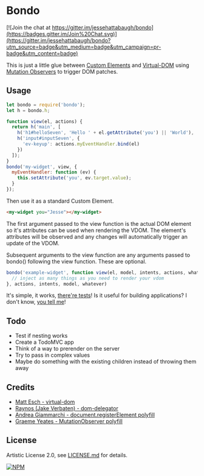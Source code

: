 # Bondo

[![Join the chat at https://gitter.im/jessehattabaugh/bondo](https://badges.gitter.im/Join%20Chat.svg)](https://gitter.im/jessehattabaugh/bondo?utm_source=badge&utm_medium=badge&utm_campaign=pr-badge&utm_content=badge)

This is just a little glue between [Custom Elements](https://w3c.github.io/webcomponents/spec/custom/) and [Virtual-DOM](https://github.com/Matt-Esch/virtual-dom) using [Mutation Observers](https://developer.mozilla.org/en-US/docs/Web/API/MutationObserver) to trigger DOM patches.

## Usage

```js
let bondo = require('bondo');
let h = bondo.h;

function view(el, actions) {
  return h('main', [
    h('h1#helloSeven', 'Hello ' + el.getAttribute('you') || 'World'),
    h('input#inputSeven', {
      'ev-keyup': actions.myEventHandler.bind(el)
    })
  ]);
}
bondo('my-widget', view, {
  myEventHandler: function (ev) {
    this.setAttribute('you', ev.target.value);
  }
});
```

Then use it as a standard Custom Element.

```html
<my-widget you="Jesse"></my-widget>
```

The first argument passed to the view function is the actual DOM element so it's attributes can be used when rendering the VDOM. The element's attributes will be observed and any changes will automatically trigger an update of the VDOM.

Subsequent arguments to the view function are any arguments passed to bondo() following the view function. These are optional. 

```js
bondo('example-widget', function view(el, model, intents, actions, whatever) {
  // inject as many things as you need to render your vdom
}, actions, intents, model, whatever)

```

It's simple, it works, [there're tests](https://github.com/jessehattabaugh/bondo/blob/master/test/test.js)! Is it useful for building applications? I don't know, [you tell me](https://github.com/jessehattabaugh/bondo/issues)!

## Todo

- Test if nesting works
- Create a TodoMVC app
- Think of a way to prerender on the server
- Try to pass in complex values
- Maybe do something with the existing children instead of throwing them away

## Credits

- [Matt Esch - virtual-dom](https://github.com/Matt-Esch/virtual-dom)
- [Raynos (Jake Verbaten) - dom-delegator](https://github.com/Raynos/dom-delegator)
- [Andrea Giammarchi - document.registerElement polyfill](https://github.com/WebReflection/document-register-element)
- [Graeme Yeates - MutationObserver polyfill](https://github.com/megawac/MutationObserver.js)

## License

Artistic License 2.0, see [LICENSE.md](http://github.com/jessehattabaugh/bondo/blob/master/LICENSE.md) for details.

[![NPM](https://nodei.co/npm/bondo.png)](https://www.npmjs.com/package/bondo)
